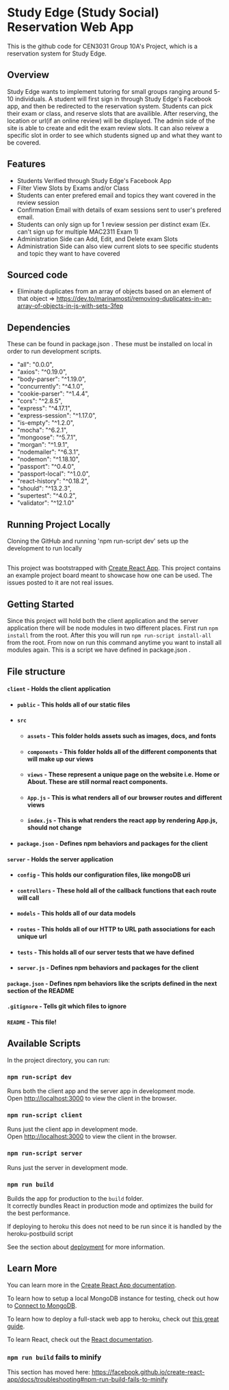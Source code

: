 # Study Edge (Study Social) Reservation Web App
This is the github code for CEN3031 Group 10A's Project, which is a reservation system for Study Edge. 

## Overview
Study Edge wants to implement tutoring for small groups ranging around 5-10 individuals. A student will first sign in through Study Edge's Facebook app, and then be redirected to the reservation system. Students can pick their exam or class, and reserve slots that are availible. After reserving, the location or url(if an online review) will be displayed. The admin side of the site is able to create and edit the exam review slots. It can also reivew a specific slot in order to see which students signed up and what they want to be covered.

## Features
* Students Verified through Study Edge's Facebook App
* Filter View Slots by Exams and/or Class 
* Students can enter prefered email and topics they want covered in the review session
* Confirmation Email with details of exam sessions sent to user's prefered email. 
* Students can only sign up for 1 review session per distinct exam (Ex. can't sign up for multiple MAC2311 Exam 1)
* Administration Side can Add, Edit, and Delete exam Slots
* Administration Side can also view current slots to see specific students and topic they want to have covered

## Sourced code
* Eliminate duplicates from an array of objects based on an element of that object
=> https://dev.to/marinamosti/removing-duplicates-in-an-array-of-objects-in-js-with-sets-3fep

## Dependencies
These can be found in package.json . These must be installed on local in order to run development scripts.
* "all": "0.0.0",
* "axios": "^0.19.0",
* "body-parser": "^1.19.0",
* "concurrently": "^4.1.0",
* "cookie-parser": "^1.4.4",
* "cors": "^2.8.5",
* "express": "^4.17.1",
* "express-session": "^1.17.0",
* "is-empty": "^1.2.0",
* "mocha": "^6.2.1",
* "mongoose": "^5.7.1",
* "morgan": "^1.9.1",
* "nodemailer": "^6.3.1",
* "nodemon": "^1.18.10",
* "passport": "^0.4.0",
* "passport-local": "^1.0.0",
* "react-history": "^0.18.2",
* "should": "^13.2.3",
* "supertest": "^4.0.2",
* "validator": "^12.1.0"
 

## Running Project Locally
Cloning the GitHub and running 'npm run-script dev' sets up the development to run locally

##
This project was bootstrapped with [Create React App](https://github.com/facebook/create-react-app).
This project contains an example project board meant to showcase how one can be used. The issues posted to it are not real issues.


## Getting Started

Since this project will hold both the client application and the server application there will be node modules in two different places. First run `npm install` from the root. After this you will run `npm run-script install-all` from the root. From now on run this command anytime you want to install all modules again. This is a script we have defined in package.json .


## File structure
#### `client` - Holds the client application
- #### `public` - This holds all of our static files
- #### `src`
    - #### `assets` - This folder holds assets such as images, docs, and fonts
    - #### `components` - This folder holds all of the different components that will make up our views
    - #### `views` - These represent a unique page on the website i.e. Home or About. These are still normal react components.
    - #### `App.js` - This is what renders all of our browser routes and different views
    - #### `index.js` - This is what renders the react app by rendering App.js, should not change
- #### `package.json` - Defines npm behaviors and packages for the client
#### `server` - Holds the server application
- #### `config` - This holds our configuration files, like mongoDB uri
- #### `controllers` - These hold all of the callback functions that each route will call
- #### `models` - This holds all of our data models
- #### `routes` - This holds all of our HTTP to URL path associations for each unique url
- #### `tests` - This holds all of our server tests that we have defined
- #### `server.js` - Defines npm behaviors and packages for the client
#### `package.json` - Defines npm behaviors like the scripts defined in the next section of the README
#### `.gitignore` - Tells git which files to ignore
#### `README` - This file!


## Available Scripts

In the project directory, you can run:

### `npm run-script dev`

Runs both the client app and the server app in development mode.<br>
Open [http://localhost:3000](http://localhost:3000) to view the client in the browser.

### `npm run-script client`

Runs just the client app in development mode.<br>
Open [http://localhost:3000](http://localhost:3000) to view the client in the browser.


### `npm run-script server`

Runs just the server in development mode.<br>


### `npm run build`

Builds the app for production to the `build` folder.<br>
It correctly bundles React in production mode and optimizes the build for the best performance.

If deploying to heroku this does not need to be run since it is handled by the heroku-postbuild script<br>

See the section about [deployment](https://facebook.github.io/create-react-app/docs/deployment) for more information.

## Learn More

You can learn more in the [Create React App documentation](https://facebook.github.io/create-react-app/docs/getting-started).

To learn how to setup a local MongoDB instance for testing, check out how to [Connect to MongoDB](https://docs.mongodb.com/guides/server/drivers/).

To learn how to deploy a full-stack web app to heroku, check out [this great guide](https://daveceddia.com/deploy-react-express-app-heroku/).

To learn React, check out the [React documentation](https://reactjs.org/).

### `npm run build` fails to minify

This section has moved here: https://facebook.github.io/create-react-app/docs/troubleshooting#npm-run-build-fails-to-minify

